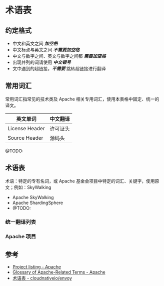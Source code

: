 # 术语表

## 约定格式

* 中文和英文之间 _**加空格**_
* 中文标点与英文之间 _**不需要加空格**_
* 中文与数字之间、英文与数字之间都 _**需要加空格**_
* 出现并列的词请使用 _**中文顿号**_
* 文中遇到的超链接，_**不需要**_ 跳转超链接进行翻译

## 常用词汇

常用词汇指常见的技术类及 Apache 相关专用词汇，使用本表格中固定、统一的译文。

|英文单词|中文翻译|
|-------|------|
|License Header|许可证头|
|Source Header|源码头|
@TODO:

## 术语表

术语：特定的专有名词，或 Apache 基金会项目中特定的词汇、关键字，使用原文；例如：SkyWalking

* Apache SkyWalking
* Apache ShardingSphere
* @TODO:



### 统一翻译列表

### Apache 项目

## 参考

* [Project listing - Apache](https://projects.apache.org/projects.html)
* [Glossary of Apache-Related Terms - Apache](https://www.apache.org/foundation/glossary.html)
* [术语表 - cloudnativeio/envoy](https://github.com/cloudnativeto/envoy/tree/zh/docs/root/term.md)
